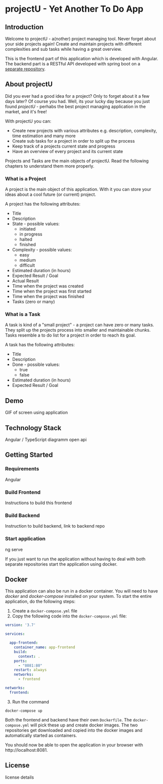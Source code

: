 # projectU - Yet Another To Do App

## Introduction
Welcome to projectU - a(nother) project managing tool. Never forget about your side projects again! Create and maintain projects with different complexities and sub tasks while having a great overview.

This is the frontend part of this application which is developed with Angular.
The backend part is a RESTful API developed with spring boot on a [separate repository](https://github.com/RonnyFalconeri/projectU_backend).


## About projectU
Did you ever had a good idea for a project? Only to forget about it a few days later? Of course you had. Well, its your lucky day because you just found _projectU_ - perhabs the best project managing application in the market, and it's free!

With projectU you can:

  - Create new projects with various attributes e.g. description, complexity, time estimation and many more
  - Create sub tasks for a project in order to split up the process
  - Keep track of a projects current state and progress
  - Have an overview of every project and its current state

Projects and Tasks are the main objects of projectU. Read the following chapters to understand them more properly.


### What is a Project
A project is the main object of this application. With it you can store your ideas about a cool future (or current) project. 

A project has the following attributes:

  - Title
  - Description
  - State - possible values:
    - initiated
    - in progress
    - halted
    - finished
  - Complexity - possible values:
    - easy
    - medium
    - difficult
  - Estimated duration (in hours)
  - Expected Result / Goal
  - Actual Result
  - Time when the project was created
  - Time when the project was first started
  - Time when the project was finished
  - Tasks (zero or many)


### What is a Task
A task is kind of a "small project" - a project can have zero or many tasks. They split up the projects process into smaller and maintainable chunks. Tasks resemble a to do list for a project in order to reach its goal.

A task has the following attributes:

  - Title
  - Description
  - Done - possible values:
    - true
    - false
  - Estimated duration (in hours)
  - Expected Result / Goal

## Demo
GIF of screen using application


## Technology Stack
Angular / TypeScript
diagramm
open api


## Getting Started

### Requirements
Angular


### Build Frontend
Instructions to build this frontend


### Build Backend
Instruction to build backend, link to backend repo


### Start application
ng serve

If you just want to run the application without having to deal with both separate repositories start the application using docker.


## Docker
This application can also be run in a docker container.
You will need to have _docker_ and _docker-compose_ installed on your system.
To start the entire application, do the following steps:

1. Create a `docker-compose.yml` file
2. Copy the following code into the `docker-compose.yml` file:

``` yml
version: '3.7'

services:

  app-frontend:
    container_name: app-frontend
    build:
      context: .
    ports:
      - "8081:80"
    restart: always
    networks:
      - frontend

networks:
  frontend:
```

3. Run the command 
```
docker-compose up
```
Both the frontend and backend have their own `Dockerfile`. The `docker-compose.yml` will pick these up and create docker images.
The two repositories get downloaded and copied into the docker images and automatically started as containers.

You should now be able to open the application in your browser with http://localhost:8081.


## License
license details
